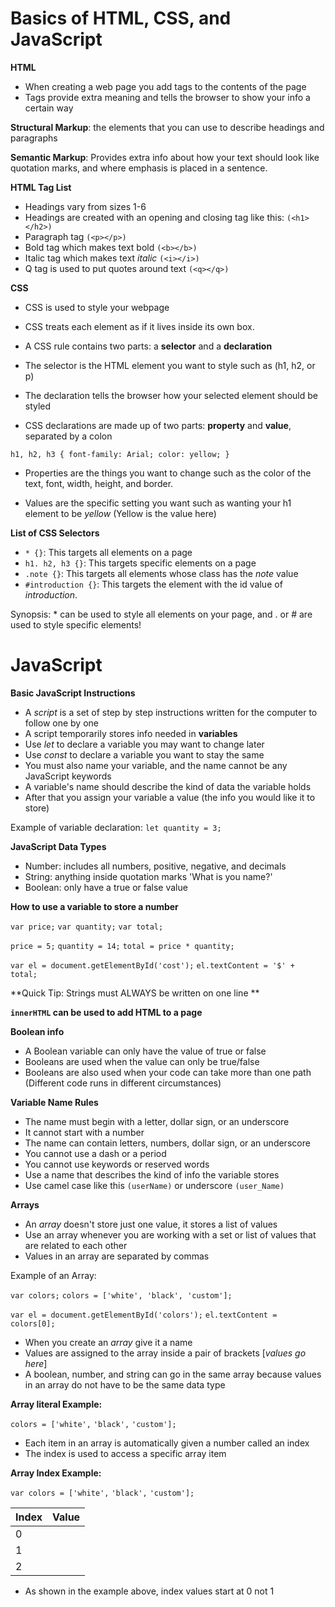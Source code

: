 # Basics of HTML, CSS, and JavaScript

**HTML**

- When creating a web page you add tags to the contents of the page
- Tags provide extra meaning and tells the browser to show your info a certain way

**Structural Markup**: the elements that you can use to describe headings and paragraphs

**Semantic Markup**: Provides extra info about how your text should look like quotation marks, and where emphasis is placed in a sentence.

**HTML Tag List**

- Headings vary from sizes 1-6 
- Headings are created with an opening and closing tag like this: `(<h1></h2>)`
- Paragraph tag `(<p></p>)`
- Bold tag which makes text bold `(<b></b>)`
- Italic tag which makes text *italic* `(<i></i>)`
- Q tag is used to put quotes around text `(<q></q>)`

**CSS**

- CSS is used to style your webpage
- CSS treats each element as if it lives inside its own box.
- A CSS rule contains two parts: a **selector** and a **declaration**
- The selector is the HTML element you want to style such as (h1, h2, or p)
- The declaration tells the browser how your selected element should be styled

- CSS declarations are made up of two parts: **property** and **value**, separated by a colon

`h1, h2, h3 {
    font-family: Arial;
    color: yellow;
}`

- Properties are the things you want to change such as the color of the text, font, width, height, and border. 

- Values are the specific setting you want such as wanting your h1 element to be *yellow* (Yellow is the value here)

**List of CSS Selectors**

- `* {}`: This targets all elements on a page
- `h1. h2, h3 {}`: This targets specific elements on a page
- `.note {}`: This targets all elements whose class has the *note* value
- `#introduction {}`: This targets the element with the id value of *introduction*. 

Synopsis: * can be used to style all elements on your page, and . or # are used to style specific elements!

# JavaScript

**Basic JavaScript Instructions**

- A *script* is a set of step by step instructions written for the computer to follow one by one
- A script temporarily stores info needed in **variables** 
- Use *let* to declare a variable you may want to change later
- Use *const* to declare a variable you want to stay the same
- You must also name your variable, and the name cannot be any JavaScript keywords
- A variable's name should describe the kind of data the variable holds
- After that you assign your variable a value (the info you would like it to store)
 
 Example of variable declaration:
`let quantity = 3;`

**JavaScript Data Types**

- Number: includes all numbers, positive, negative, and decimals
- String: anything inside quotation marks 'What is you name?'
- Boolean: only have a true or false value

**How to use a variable to store a number**

`var price;`
`var quantity;`
`var total;`

`price = 5;`
`quantity = 14;`
`total = price * quantity;`

`var el = document.getElementById('cost');`
`el.textContent = '$' + total;`

**Quick Tip: Strings must ALWAYS be written on one line **

**`innerHTML` can be used to add HTML to a page**

**Boolean info**

- A Boolean variable can only have the value of true or false
- Booleans are used when the value can only be true/false
- Booleans are also used when your code can take more than one path (Different code runs in different circumstances)

**Variable Name Rules**

- The name must begin with a letter, dollar sign, or an underscore
- It cannot start with a number
- The name can contain letters, numbers, dollar sign, or an underscore
- You cannot use a dash or a period
- You cannot use keywords or reserved words
- Use a name that describes the kind of info the variable stores
- Use camel case like this `(userName)` or underscore `(user_Name)`

**Arrays**

- An *array* doesn't store just one value, it stores a list of values
- Use an array whenever you are working with a set or list of values that are related to each other
- Values in an array are separated by commas

Example of an Array: 

`var colors;`
`colors = ['white', 'black', 'custom'];`

`var el = document.getElementById('colors');`
`el.textContent = colors[0];`

- When you create an *array* give it a name
- Values are assigned to the array inside a pair of brackets [*values go here*]
- A boolean, number, and string can go in the same array because values in an array do not have to be the same data type


**Array literal Example:**

`colors = ['white',`
           `'black',`
           `'custom'];`


- Each item in an array is automatically given a number called an index
- The index is used to access a specific array item

**Array Index Example:**

`var colors = ['white',`
           `'black',`
           `'custom'];`

| Index   | Value      |
| --------| ---------  |
| 0|      | 'white'    |
| 1|      |  'black'   |
| 2|      |  'custom'  |


- As shown in the example above, index values start at 0 not 1



